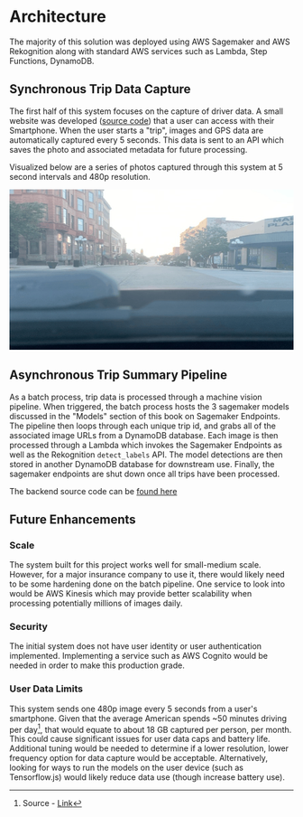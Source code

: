 # Architecture

The majority of this solution was deployed using AWS Sagemaker and AWS Rekognition along with standard AWS services such as Lambda, Step Functions, DynamoDB.

<object data="../images/AWS-Architecture.pdf" type="application/pdf" style="height:650px;width:100%"></object>

## Synchronous Trip Data Capture

The first half of this system focuses on the capture of driver data. A small website was developed ([source code](https://github.com/rosacker/Telematics-Machine-Vision-Writeup/tree/master/src/frontend)) that a user can access with their Smartphone. When the user starts a "trip", images and GPS data are automatically captured every 5 seconds. This data is sent to an API which saves the photo and associated metadata for future processing.

Visualized below are a series of photos captured through this system at 5 second intervals and 480p resolution.

![](images/data_capture_demo.gif)

## Asynchronous Trip Summary Pipeline

As a batch process, trip data is processed through a machine vision pipeline. When triggered, the batch process hosts the 3 sagemaker models discussed in the "Models" section of this book on Sagemaker Endpoints. The pipeline then loops through each unique trip id, and grabs all of the associated image URLs from a DynamoDB database. Each image is then processed through a Lambda which invokes the Sagemaker Endpoints as well as the Rekognition `detect_labels` API. The model detections are then stored in another DynamoDB database for downstream use. Finally, the sagemaker endpoints are shut down once all trips have been processed.

The backend source code can be [found here](https://github.com/rosacker/Telematics-Machine-Vision-Writeup/tree/master/src/backend)

## Future Enhancements

### Scale

The system built for this project works well for small-medium scale. However, for a major insurance company to use it, there would likely need to be some hardening done on the batch pipeline. One service to look into would be AWS Kinesis which may provide better scalability when processing potentially millions of images daily.

### Security

The initial system does not have user identity or user authentication implemented. Implementing a service such as AWS Cognito would be needed in order to make this production grade.

### User Data Limits

This system sends one 480p image every 5 seconds from a user's smartphone. Given that the average American spends ~50 minutes driving per day[^1], that would equate to about 18 GB captured per person, per month. This could cause significant issues for user data caps and battery life. Additional tuning would be needed to determine if a lower resolution, lower frequency option for data capture would be acceptable. Alternatively, looking for ways to run the models on the user device (such as Tensorflow.js) would likely reduce data use (though increase battery use).

[^1]: Source - [Link](https://aaafoundation.org/wp-content/uploads/2018/02/18-0019_AAAFTS-ADS-Research-Brief.pdf)
